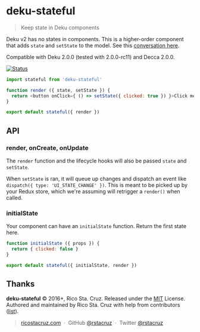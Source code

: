 # deku-stateful

> Keep state in Deku components

Deku v2 has no states in components. This is a higher-order component that adds `state` and `setState` to the model.
See this [conversation here](https://github.com/dekujs/deku/issues/337#issuecomment-168034492).

Compatible with Deku 2.0.0 (tested with 2.0.0-rc11) and Decca 2.0.0.

[![Status](https://travis-ci.org/rstacruz/deku-stateful.svg?branch=master)](https://travis-ci.org/rstacruz/deku-stateful "See test builds")

```js
import stateful from 'deku-stateful'

function render ({ state, setState }) {
  return <button onClick={ () => setState({ clicked: true }) }>Click me</button>
}

export default stateful({ render })
```

## API

### render, onCreate, onUpdate

The `render` function and the lifecycle hooks will also be passed `state` and `setState`.

When `setState` is ran, it will queue up changes and dispatch an event like `dispatch({ type: 'UI_STATE_CHANGE' })`. This is meant to be picked up by your Redux store, which we're assuming will retrigger a `render()` when called.

### initialState

Your component can have an `initialState` function. Return the first state here.

```js
function initialState ({ props }) {
  return { clicked: false }
}

export default stateful({ initialState, render })
```

## Thanks

**deku-stateful** © 2016+, Rico Sta. Cruz. Released under the [MIT] License.<br>
Authored and maintained by Rico Sta. Cruz with help from contributors ([list][contributors]).

> [ricostacruz.com](http://ricostacruz.com) &nbsp;&middot;&nbsp;
> GitHub [@rstacruz](https://github.com/rstacruz) &nbsp;&middot;&nbsp;
> Twitter [@rstacruz](https://twitter.com/rstacruz)

[MIT]: http://mit-license.org/
[contributors]: http://github.com/rstacruz/deku-stateful/contributors
